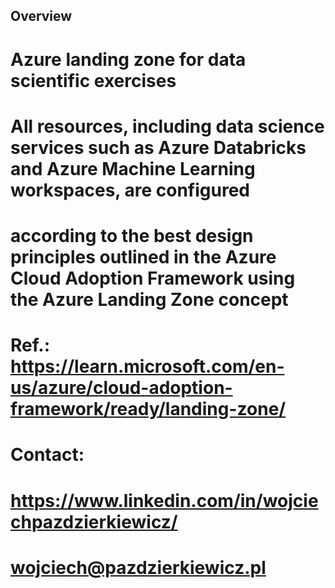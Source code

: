 ## Overview
# Azure landing zone for data scientific exercises
# 
# All resources, including data science services such as Azure Databricks and Azure Machine Learning workspaces, are configured
# according to the best design principles outlined in the Azure Cloud Adoption Framework using the Azure Landing Zone concept
# Ref.: https://learn.microsoft.com/en-us/azure/cloud-adoption-framework/ready/landing-zone/
# 
# Contact:
# https://www.linkedin.com/in/wojciechpazdzierkiewicz/
# wojciech@pazdzierkiewicz.pl

